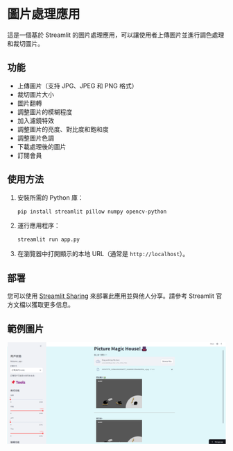 # 圖片處理應用

這是一個基於 Streamlit 的圖片處理應用，可以讓使用者上傳圖片並進行調色處理和裁切圖片。

## 功能
- 上傳圖片（支持 JPG、JPEG 和 PNG 格式）
- 裁切圖片大小
- 圖片翻轉
- 調整圖片的模糊程度
- 加入濾鏡特效
- 調整圖片的亮度、對比度和飽和度
- 調整圖片色調
- 下載處理後的圖片
- 訂閱會員

## 使用方法

1. 安裝所需的 Python 庫：
    ```bash
    pip install streamlit pillow numpy opencv-python
    ```

2. 運行應用程序：
    ```bash
    streamlit run app.py
    ```

3. 在瀏覽器中打開顯示的本地 URL（通常是 `http://localhost`）。

## 部署

您可以使用 [Streamlit Sharing](https://share.streamlit.io/) 來部署此應用並與他人分享。請參考 Streamlit 官方文檔以獲取更多信息。

## 範例圖片

![範例圖片](app.png)


